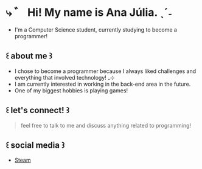 # ⤷ ゛ Hi! My name is Ana Júlia.  ˎˊ˗
- I'm a Computer Science student, currently studying to become a programmer!


## ꒰ about me ꒱
-  I chose to become a programmer because I always liked challenges and everything that involved technology! ₊⊹
-  I am currently interested in working in the back-end area in the future. 
- One of my biggest hobbies is playing games! 


## ꒰ let's connect! ꒱
>feel free to talk to me and discuss anything related to programming!

## ꒰ social media ꒱
- [ Steam  ][https://steamcommunity.com/id/miurizy/]







[https://steamcommunity.com/id/miurizy/]: https://steamcommunity.com/id/miurizy/